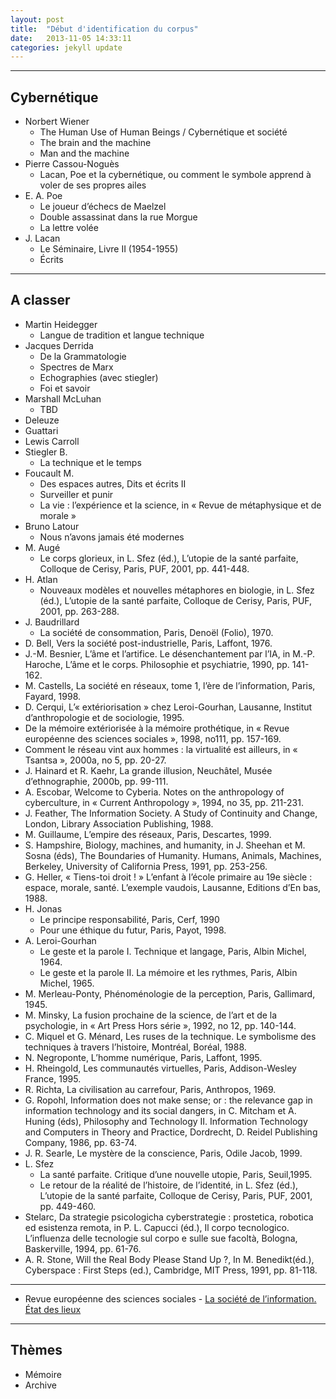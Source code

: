 ```yaml
---
layout: post
title:  "Début d'identification du corpus"
date:   2013-11-05 14:33:11
categories: jekyll update
---
```


-------
Cybernétique
-------
* Norbert Wiener
   * The Human Use of Human Beings / Cybernétique et société
   * The brain and the machine
   * Man and the machine 
* Pierre Cassou-Noguès
   * Lacan, Poe et la cybernétique, ou comment le symbole apprend à voler de ses propres ailes 
* E. A. Poe
   * Le joueur d’échecs de Maelzel
   * Double assassinat dans la rue Morgue
   * La lettre volée
* J. Lacan
   * Le Séminaire, Livre II (1954-1955)
   * Écrits

-------
A classer
-------
* Martin Heidegger
   * Langue de tradition et langue technique
* Jacques Derrida
   * De la Grammatologie
   * Spectres de Marx
   * Echographies (avec stiegler)
   * Foi et savoir
* Marshall McLuhan
    * TBD
* Deleuze
* Guattari
* Lewis Carroll
* Stiegler B.
   * La technique et le temps
* Foucault M.
   * Des espaces autres, Dits et écrits II
   * Surveiller et punir
   * La vie : l’expérience et la science, in « Revue de métaphysique et de morale »
* Bruno Latour
   * Nous n’avons jamais été modernes
* M. Augé
   * Le corps glorieux, in L. Sfez (éd.), L’utopie de la santé parfaite, Colloque de Cerisy, Paris, PUF, 2001, pp. 441-448.
* H. Atlan
   * Nouveaux modèles et nouvelles métaphores en biologie, in L. Sfez (éd.), L’utopie de la santé parfaite, Colloque de Cerisy, Paris, PUF, 2001, pp. 263-288.
* J. Baudrillard
   * La société de consommation, Paris, Denoël (Folio), 1970.
* D. Bell, Vers la société post-industrielle, Paris, Laffont, 1976.
* J.-M. Besnier, L’âme et l’artifice. Le désenchantement par l’IA, in M.-P. Haroche, L’âme et le corps. Philosophie et psychiatrie, 1990, pp. 141-162.
* M. Castells, La société en réseaux, tome 1, l’ère de l’information, Paris, Fayard, 1998.
* D. Cerqui, L’« extériorisation » chez Leroi-Gourhan, Lausanne, Institut d’anthropologie et de sociologie, 1995.
* De la mémoire extériorisée à la mémoire prothétique, in « Revue européenne des sciences sociales », 1998, no111, pp. 157-169.
* Comment le réseau vint aux hommes : la virtualité est ailleurs, in « Tsantsa », 2000a, no 5, pp. 20-27.
* J. Hainard et R. Kaehr, La grande illusion, Neuchâtel, Musée d’ethnographie, 2000b, pp. 99-111.
* A. Escobar, Welcome to Cyberia. Notes on the anthropology of cyberculture, in « Current Anthropology », 1994, no 35, pp. 211-231.
* J. Feather, The Information Society. A Study of Continuity and Change, London, Library Association Publishing, 1988.
* M. Guillaume, L’empire des réseaux, Paris, Descartes, 1999.
* S. Hampshire, Biology, machines, and humanity, in J. Sheehan et M. Sosna (éds), The Boundaries of Humanity. Humans, Animals, Machines, Berkeley, University of California Press, 1991, pp. 253-256.
* G. Heller, « Tiens-toi droit ! » L’enfant à l’école primaire au 19e siècle : espace, morale, santé. L’exemple vaudois, Lausanne, Editions d’En bas, 1988.
* H. Jonas
   * Le principe responsabilité, Paris, Cerf, 1990
   * Pour une éthique du futur, Paris, Payot, 1998.
* A. Leroi-Gourhan
   * Le geste et la parole I. Technique et langage, Paris, Albin Michel, 1964.
   * Le geste et la parole II. La mémoire et les rythmes, Paris, Albin Michel, 1965.
* M. Merleau-Ponty, Phénoménologie de la perception, Paris, Gallimard, 1945.
* M. Minsky, La fusion prochaine de la science, de l’art et de la psychologie, in « Art Press Hors série », 1992, no 12, pp. 140-144.
* C. Miquel et G. Ménard, Les ruses de la technique. Le symbolisme des techniques à travers l’histoire, Montréal, Boréal, 1988.
* N. Negroponte, L’homme numérique, Paris, Laffont, 1995.
* H. Rheingold, Les communautés virtuelles, Paris, Addison-Wesley France, 1995.
* R. Richta, La civilisation au carrefour, Paris, Anthropos, 1969.
* G. Ropohl, Information does not make sense; or : the relevance gap in information technology and its social dangers, in C. Mitcham et A. Huning (éds), Philosophy and Technology II. Information Technology and Computers in Theory and Practice, Dordrecht, D. Reidel Publishing Company, 1986, pp. 63-74.
* J. R. Searle, Le mystère de la conscience, Paris, Odile Jacob, 1999.
* L. Sfez
   * La santé parfaite. Critique d’une nouvelle utopie, Paris, Seuil,1995.
   * Le retour de la réalité de l’histoire, de l’identité, in L. Sfez (éd.), L’utopie de la santé parfaite, Colloque de Cerisy, Paris, PUF, 2001, pp. 449-460.
* Stelarc, Da strategie psicologicha cyberstrategie : prostetica, robotica ed esistenza remota, in P. L. Capucci (éd.), Il corpo tecnologico. L’influenza delle tecnologie sul corpo e sulle sue facoltà, Bologna, Baskerville, 1994, pp. 61-76.
* A. R. Stone, Will the Real Body Please Stand Up ?, In M. Benedikt(éd.), Cyberspace : First Steps (ed.), Cambridge, MIT Press, 1991, pp. 81-118.

-------
* Revue européenne des sciences sociales - [La société de l’information. État des lieux](http://ress.revues.org/599)


-------
Thèmes
-------
* Mémoire
* Archive
